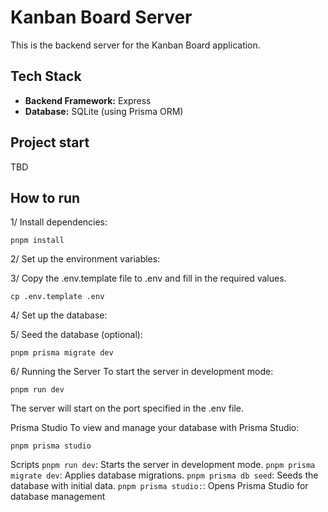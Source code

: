
# Kanban Board Server

This is the backend server for the Kanban Board application.

## Tech Stack

- **Backend Framework:** Express
- **Database:** SQLite (using Prisma ORM)

## Project start

TBD

## How to run

1/ Install dependencies:

```pnpm install```

2/ Set up the environment variables:

3/ Copy the .env.template file to .env and fill in the required values.

```cp .env.template .env```

4/ Set up the database:

5/ Seed the database (optional):

```pnpm prisma migrate dev```

6/ Running the Server
To start the server in development mode:

```pnpm run dev```

The server will start on the port specified in the .env file.

Prisma Studio
To view and manage your database with Prisma Studio:

```pnpm prisma studio```

Scripts
```pnpm run dev```: Starts the server in development mode.
```pnpm prisma migrate dev```: Applies database migrations.
```pnpm prisma db seed```: Seeds the database with initial data.
```pnpm prisma studio:```: Opens Prisma Studio for database management

